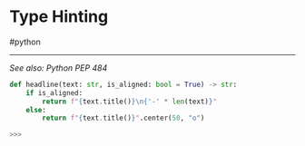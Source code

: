 # Type Hinting
#python 

---

*See also: Python PEP 484*

```Python
def headline(text: str, is_aligned: bool = True) -> str:
	if is_aligned:
		return f"{text.title()}\n{'-' * len(text)}"
	else:
		return f"{text.title()}".center(50, "o")
```

```Python
>>> 
```